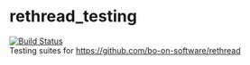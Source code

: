 # rethread_testing
[![Build Status](https://travis-ci.org/bo-on-software/rethread_testing.svg?branch=master)](https://travis-ci.org/bo-on-software/rethread_testing)  
Testing suites for https://github.com/bo-on-software/rethread
